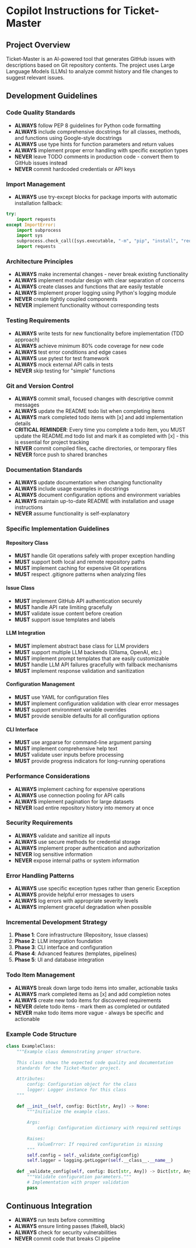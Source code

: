 # Copilot Instructions for Ticket-Master

## Project Overview
Ticket-Master is an AI-powered tool that generates GitHub issues with descriptions based on Git repository contents. The project uses Large Language Models (LLMs) to analyze commit history and file changes to suggest relevant issues.

## Development Guidelines

### Code Quality Standards
- **ALWAYS** follow PEP 8 guidelines for Python code formatting
- **ALWAYS** include comprehensive docstrings for all classes, methods, and functions using Google-style docstrings
- **ALWAYS** use type hints for function parameters and return values
- **ALWAYS** implement proper error handling with specific exception types
- **NEVER** leave TODO comments in production code - convert them to GitHub issues instead
- **NEVER** commit hardcoded credentials or API keys

### Import Management
- **ALWAYS** use try-except blocks for package imports with automatic installation fallback:
```python
try:
    import requests
except ImportError:
    import subprocess
    import sys
    subprocess.check_call([sys.executable, "-m", "pip", "install", "requests"])
    import requests
```

### Architecture Principles
- **ALWAYS** make incremental changes - never break existing functionality
- **ALWAYS** implement modular design with clear separation of concerns
- **ALWAYS** create classes and functions that are easily testable
- **ALWAYS** implement proper logging using Python's logging module
- **NEVER** create tightly coupled components
- **NEVER** implement functionality without corresponding tests

### Testing Requirements
- **ALWAYS** write tests for new functionality before implementation (TDD approach)
- **ALWAYS** achieve minimum 80% code coverage for new code
- **ALWAYS** test error conditions and edge cases
- **ALWAYS** use pytest for test framework
- **ALWAYS** mock external API calls in tests
- **NEVER** skip testing for "simple" functions

### Git and Version Control
- **ALWAYS** commit small, focused changes with descriptive commit messages
- **ALWAYS** update the README todo list when completing items
- **ALWAYS** mark completed todo items with [x] and add implementation details
- **CRITICAL REMINDER**: Every time you complete a todo item, you MUST update the README.md todo list and mark it as completed with [x] - this is essential for project tracking
- **NEVER** commit compiled files, cache directories, or temporary files
- **NEVER** force push to shared branches

### Documentation Standards
- **ALWAYS** update documentation when changing functionality
- **ALWAYS** include usage examples in docstrings
- **ALWAYS** document configuration options and environment variables
- **ALWAYS** maintain up-to-date README with installation and usage instructions
- **NEVER** assume functionality is self-explanatory

### Specific Implementation Guidelines

#### Repository Class
- **MUST** handle Git operations safely with proper exception handling
- **MUST** support both local and remote repository paths
- **MUST** implement caching for expensive Git operations
- **MUST** respect .gitignore patterns when analyzing files

#### Issue Class
- **MUST** implement GitHub API authentication securely
- **MUST** handle API rate limiting gracefully
- **MUST** validate issue content before creation
- **MUST** support issue templates and labels

#### LLM Integration
- **MUST** implement abstract base class for LLM providers
- **MUST** support multiple LLM backends (Ollama, OpenAI, etc.)
- **MUST** implement prompt templates that are easily customizable
- **MUST** handle LLM API failures gracefully with fallback mechanisms
- **MUST** implement response validation and sanitization

#### Configuration Management
- **MUST** use YAML for configuration files
- **MUST** implement configuration validation with clear error messages
- **MUST** support environment variable overrides
- **MUST** provide sensible defaults for all configuration options

#### CLI Interface
- **MUST** use argparse for command-line argument parsing
- **MUST** implement comprehensive help text
- **MUST** validate user inputs before processing
- **MUST** provide progress indicators for long-running operations

### Performance Considerations
- **ALWAYS** implement caching for expensive operations
- **ALWAYS** use connection pooling for API calls
- **ALWAYS** implement pagination for large datasets
- **NEVER** load entire repository history into memory at once

### Security Requirements
- **ALWAYS** validate and sanitize all inputs
- **ALWAYS** use secure methods for credential storage
- **ALWAYS** implement proper authentication and authorization
- **NEVER** log sensitive information
- **NEVER** expose internal paths or system information

### Error Handling Patterns
- **ALWAYS** use specific exception types rather than generic Exception
- **ALWAYS** provide helpful error messages to users
- **ALWAYS** log errors with appropriate severity levels
- **ALWAYS** implement graceful degradation when possible

### Incremental Development Strategy
1. **Phase 1**: Core infrastructure (Repository, Issue classes)
2. **Phase 2**: LLM integration foundation
3. **Phase 3**: CLI interface and configuration
4. **Phase 4**: Advanced features (templates, pipelines)
5. **Phase 5**: UI and database integration

### Todo Item Management
- **ALWAYS** break down large todo items into smaller, actionable tasks
- **ALWAYS** mark completed items as [x] and add completion notes
- **ALWAYS** create new todo items for discovered requirements
- **NEVER** delete todo items - mark them as completed or outdated
- **NEVER** make todo items more vague - always be specific and actionable

### Example Code Structure
```python
class ExampleClass:
    """Example class demonstrating proper structure.
    
    This class shows the expected code quality and documentation
    standards for the Ticket-Master project.
    
    Attributes:
        config: Configuration object for the class
        logger: Logger instance for this class
    """
    
    def __init__(self, config: Dict[str, Any]) -> None:
        """Initialize the example class.
        
        Args:
            config: Configuration dictionary with required settings
            
        Raises:
            ValueError: If required configuration is missing
        """
        self.config = self._validate_config(config)
        self.logger = logging.getLogger(self.__class__.__name__)
        
    def _validate_config(self, config: Dict[str, Any]) -> Dict[str, Any]:
        """Validate configuration parameters."""
        # Implementation with proper validation
        pass
```

## Continuous Integration
- **ALWAYS** run tests before committing
- **ALWAYS** ensure linting passes (flake8, black)
- **ALWAYS** check for security vulnerabilities
- **NEVER** commit code that breaks CI pipeline
